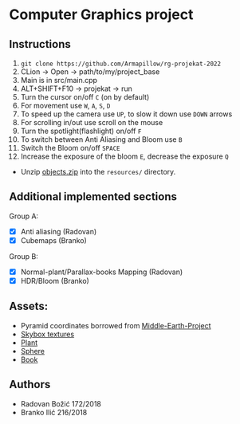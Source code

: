 # Computer Graphics project

## Instructions
1. `git clone https://github.com/Armapillow/rg-projekat-2022`
2. CLion -> Open -> path/to/my/project_base
3. Main is in src/main.cpp
4. ALT+SHIFT+F10 -> projekat -> run
5. Turn the cursor on/off `C` (on by default)
6. For movement use `W`, `A`, `S`, `D`
7. To speed up the camera use `UP`, to slow it down use `DOWN` arrows
8. For scrolling in/out use scroll on the mouse
9. Turn the spotlight(flashlight) on/off `F`
10. To switch between Anti Aliasing and Bloom use `B`
11. Switch the Bloom on/off  `SPACE`
12. Increase the exposure of the bloom `E`, decrease the exposure `Q`

* Unzip [objects.zip](https://drive.google.com/file/d/1qHIkjWMSXUBQ2YnIVI8RuIWmUwzyREgg/view?usp=sharing) into the `resources/` directory.

## Additional implemented sections

Group A:
- [x] Anti aliasing (Radovan)
- [x] Cubemaps (Branko)

Group B:
- [x] Normal-plant/Parallax-books Mapping (Radovan)
- [x] HDR/Bloom (Branko)

## Assets:

* Pyramid coordinates borrowed from
  [Middle-Earth-Project](https://github.com/matf-rg-2020-showcase/Middle-Earth-Project/blob/main/src/main.cpp#L146)
* [Skybox textures](https://www.flickr.com/photos/gadl/393474308/)
* [Plant](https://sketchfab.com/3d-models/azalea-fae7c1ccc8d9405f859e4920787c1c08)
* [Sphere](https://sketchfab.com/3d-models/xxr-sphere-121319-7928b72a80d341cdae1d0b7cb09988bd)
* [Book](https://sketchfab.com/3d-models/the-hobbit-95198e3460b14c4db3749eb888a869b3)


## Authors

* Radovan Božić 172/2018
* Branko Ilić   216/2018

